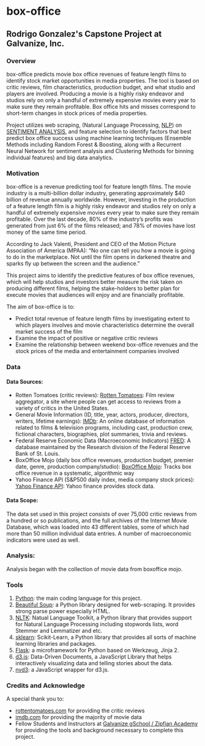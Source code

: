 # box-office

## Rodrigo Gonzalez's Capstone Project at Galvanize, Inc.

### Overview

box-office predicts movie box office revenues of feature length films to identify stock market opportunities in media properties. The tool is based on critic reviews, film characteristics, production budget, and what studio and players are involved. Producing a movie is a highly risky endeavor and studios rely on only a handful of extremely expensive movies every year to make sure they remain profitable. Box office hits and misses correspond to short-term changes in stock prices of media properties.

Project utilizes web scraping, (Natural Language Processing, [NLP](en.wikipedia.org/wiki)) on [SENTIMENT ANALYSIS](https://en.wikipedia.org/wiki/Sentiment_analysis), and feature selection to identify factors that best predict box office success using machine learning techniques (Ensemble Methods including Random Forest & Boosting, along with a Recurrent Neural Network for sentiment analysis and Clustering Methods for binning individual features) and big data analytics.

### Motivation

box-office is a revenue predicting tool for feature length films. The movie industry is a multi-billion dollar industry, generating approximately $40 billion of revenue annually worldwide. However, investing in the production of a feature length film is a highly risky endeavor and studios rely on only a handful of extremely expensive movies every year to make sure they remain profitable. Over the last decade, 80% of the industry’s profits was generated from just 6% of the films released; and 78% of movies have lost money of the same time period.

According to Jack Valenti, President and CEO of the Motion Picture Association of America (MPAA):
“No one can tell you how a movie is going to do in the marketplace. Not until the film opens in darkened theatre and sparks fly up between the screen and the audience.” 

This project aims to identify the predictive features of box office revenues, which will help studios and investors better measure the risk taken on producing different films, helping the stake-holders to better plan for execute movies that audiences will enjoy and are financially profitable.

The aim of box-office is to:
* Predict total revenue of feature length films by investigating extent to which players involves and movie characteristics determine the overall market success of the film
* Examine the impact of positive or negative critic reviews
* Examine the relationship between weekend box-office revenues and the stock prices of the media and entertainment companies involved


### Data

#### Data Sources:

* Rotten Tomatoes (critic reviews): [Rotten Tomatoes](https://www.rottentomatoes.com): Film review aggregator, a site where people can get access to reviews from a variety of critics in the United States.
* General Movie Information (ID, title, year, actors, producer, directors, writers, lifetime earnings): [IMDb](imdb.com): An online database of information related to films & television programs, including cast, production crew, fictional characters, biographies, plot summaries, trivia and reviews.
* Federal Reserve Economic Data (Macroeconomic Indicators) [FRED](https://fred.stlouisfed.org): A database maintained by the Research division of the Federal Reserve Bank of St. Louis.
* BoxOffice Mojo (daily box office revenues, production budget, premier date, genre, production company/studio): [BoxOffice Mojo](http://www.boxofficemojo.com): Tracks box office revenue in a systematic, algorithmic way
* Yahoo Finance API (S&P500 daily index, media company stock prices): [Yahoo Finance API](http://finance.yahoo.com): Yahoo finance provides stock data.

#### Data Scope:

The data set used in this project consists of over 75,000 critic reviews from a hundred or so publications, and the full archives of the Internet Movie Database, which was loaded into 43 different tables, some of which had more than 50 million individual data entries. A number of macroeconomic indicators were used as well.


### Analysis:

Analysis began with the collection of movie data from boxoffice mojo.

### Tools

1. [Python](https://www.python.org/): the main coding language for this project.
2. [Beautiful Soup](http://www.crummy.com/software/Beautifulsoup/): a Python library designed for web-scraping. It provides strong parse power especially HTML.
5. [NLTK](http://www.nltk.org/): Natual Language Toolkit, a Python library that provides support for Natural Language Processing including stopwords lists, word Stemmer and Lemmatizer and etc.
6. [sklearn](http://scikit-learn.org/): Scikit-Learn, a Python library that provides all sorts of machine learning libraries and packages.
7. [Flask](http://flask.pocoo.org/): a microframework for Python based on Werkzeug, Jinja 2.
8. [d3.js](http://d3js.org/): Data-Driven Documents, a JavaScript Library that helps interactively visualizing data and telling stories about the data.
9. [nvd3](http://nvd3.org/): a JavaScript wrapper for d3.js.


### Credits and Acknowledge

A special thank you to:

* [rottentomatoes.com](https://www.rottentomatoes.com) for providing the critic reviews
* [imdb.com](imdb.com) for providing the majority of movie data
* Fellow Students and Instructors at [Galvanize gSchool / Zipfian Academy](http://www.zipfianacademy.com/) for providing the tools and background necessary to complete this project.



